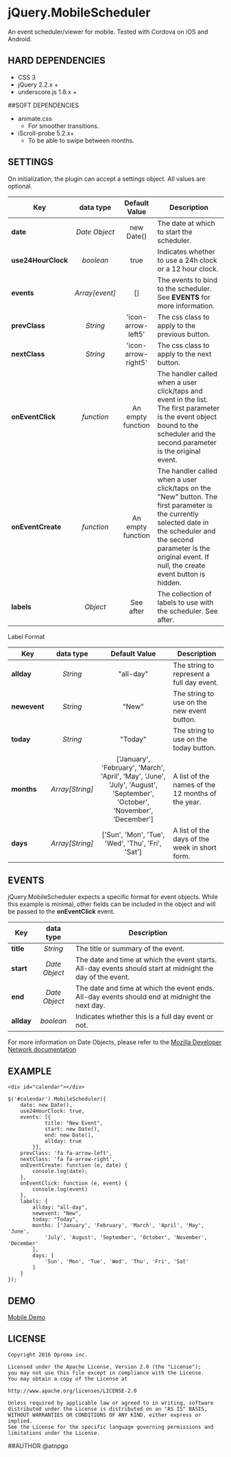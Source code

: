 # jQuery.MobileScheduler
An event scheduler/viewer for mobile. Tested with Cordova on iOS and Android.

## HARD DEPENDENCIES
- CSS 3
- jQuery 2.2.x +
- underscore.js 1.8.x +

##SOFT DEPENDENCIES
- animate.css
	- For smoother transitions.
- iScroll-probe 5.2.x+
	- To be able to swipe between months.

## SETTINGS
On initialization, the plugin can accept a settings object. All values are optional.

| Key                | data type      | Default Value      | Description |
| ------------------ |:--------------:|:------------------:| ----------- |
| **date**           | *Date Object*  | new Date()           | The date at which to start the scheduler. |
| **use24HourClock** | *boolean*      | true                 | Indicates whether to use a 24h clock or a 12 hour clock. |
| **events**         | *Array[event]* | []                   | The events to bind to the scheduler. See **EVENTS** for more information. |
| **prevClass**      | *String*       | 'icon-arrow-left5'   | The css class to apply to the previous button.  |   
| **nextClass**      | *String*       | 'icon-arrow-right5'  | The css class to apply to the next button.  |
| **onEventClick**   | *function*     | An empty function    | The handler called when a user click/taps and event in the list. The first parameter is the event object bound to the scheduler and the second parameter is the original event. |
| **onEventCreate**  | *function*     | An empty function    | The handler called when a user click/taps on the "New" button. The first parameter is the currently selected date in the scheduler and the second parameter is the original event. If null, the create event button is hidden.|
| **labels**         | *Object*       | See after            | The collection of labels to use with the scheduler. See after. |
		
Label Format

| Key                | data type       | Default Value      | Description |
| ------------------ |:---------------:|:------------------:| ----------- |
| **allday**         | *String*        | "all-day"          | The string to represent a full day event. |
| **newevent**       | *String*        | "New"              | The string to use on the new event button. |
| **today**          | *String*        | "Today"            | The string to use on the today button. |
|  **months**        | *Array[String]* | ['January', 'February', 'March', 'April', 'May', 'June', 'July', 'August', 'September', 'October', 'November', 'December'] | A list of the names of the 12 months of the year. |
| **days**           | *Array[String]* | ['Sun', 'Mon', 'Tue', 'Wed', 'Thu', 'Fri', 'Sat'] | A list of the days of the week in short form. |

## EVENTS
jQuery.MobileScheduler expects a specific format for event objects. While this example is minimal, other fields can be included in the object and will be passed to the **onEventClick** event.

| Key                | data type      | Description |
| ------------------ |:--------------:| --------- |
| **title**          | *String*       | The title or summary of the event. |
| **start**          | *Date Object*  | The date and time at which the event starts. All-day events should start at midnight the day of the event. |
| **end**            | *Date Object*  | The date and time at which the event ends. All-day events should end at midnight the next day. |
| **allday**         | *boolean*      | Indicates whether this is a full day event or not. |

For more information on Date Objects, please refer to the [Mozilla Developer Network documentation](https://developer.mozilla.org/en-US/docs/Web/JavaScript/Reference/Global_Objects/Date)

## EXAMPLE
    <div id="calendar"></div>

    $('#calendar').MobileScheduler({
        date: new Date(),
        use24HourClock: true,
        events: [{
                title: "New Event",
                start: new Date(),
                end: new Date(),
                allday: true
            }],
        prevClass: 'fa fa-arrow-left',
        nextClass: 'fa fa-arrow-right',
        onEventCreate: function (e, date) {
            console.log(date);
        },
        onEventClick: function (e, event) {
            console.log(event)
        },
        labels: {
            allday: "all-day",
            newevent: "New",
            today: "Today",
            months: ['January', 'February', 'March', 'April', 'May', 'June',
                'July', 'August', 'September', 'October', 'November', 'December'
            ],
            days: [
                'Sun', 'Mon', 'Tue', 'Wed', 'Thu', 'Fri', 'Sat'
            ]
        }
    });

## DEMO
[Mobile Demo](https://oproma.github.io/jQuery.MobileScheduler/)

## LICENSE
	Copyright 2016 Oproma inc.

	Licensed under the Apache License, Version 2.0 (the "License");
	you may not use this file except in compliance with the License.
	You may obtain a copy of the License at

    http://www.apache.org/licenses/LICENSE-2.0

	Unless required by applicable law or agreed to in writing, software
	distributed under the License is distributed on an "AS IS" BASIS,
	WITHOUT WARRANTIES OR CONDITIONS OF ANY KIND, either express or implied.
	See the License for the specific language governing permissions and
	limitations under the License.

##AUTHOR
@atnpgo
